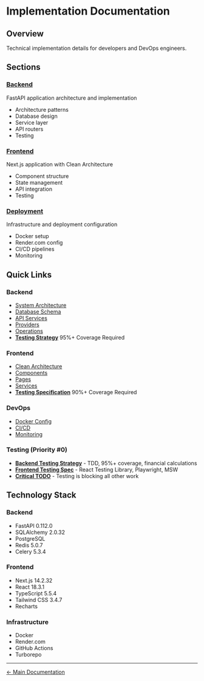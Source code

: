 # Implementation Documentation

## Overview
Technical implementation details for developers and DevOps engineers.

## Sections

###  [Backend](backend/README.md)
FastAPI application architecture and implementation
- Architecture patterns
- Database design
- Service layer
- API routers
- Testing

###  [Frontend](frontend/README.md)
Next.js application with Clean Architecture
- Component structure
- State management
- API integration
- Testing

###  [Deployment](deployment/README.md)
Infrastructure and deployment configuration
- Docker setup
- Render.com config
- CI/CD pipelines
- Monitoring

## Quick Links

### Backend
- [System Architecture](backend/architecture/README.md)
- [Database Schema](backend/database/README.md)
- [API Services](backend/services/README.md)
- [Providers](backend/providers/README.md)
- [Operations](backend/operations/README.md)
- **[ Testing Strategy](backend/testing/TESTING_STRATEGY.md)**  95%+ Coverage Required

### Frontend
- [Clean Architecture](frontend/architecture/README.md)
- [Components](frontend/components/README.md)
- [Pages](frontend/pages/README.md)
- [Services](frontend/services/README.md)
- **[ Testing Specification](frontend/testing/FRONTEND_TESTING.md)**  90%+ Coverage Required

### DevOps
- [Docker Config](deployment/docker/README.md)
- [CI/CD](deployment/ci-cd/README.md)
- [Monitoring](deployment/monitoring/README.md)

###  Testing (Priority #0)
- **[Backend Testing Strategy](backend/testing/TESTING_STRATEGY.md)** - TDD, 95%+ coverage, financial calculations
- **[Frontend Testing Spec](frontend/testing/FRONTEND_TESTING.md)** - React Testing Library, Playwright, MSW
- **[Critical TODO](../05-roadmap/CRITICAL.md#0-urgent-comprehensive-testing-suite-implementation)** - Testing is blocking all other work

## Technology Stack

### Backend
- FastAPI 0.112.0
- SQLAlchemy 2.0.32
- PostgreSQL
- Redis 5.0.7
- Celery 5.3.4

### Frontend
- Next.js 14.2.32
- React 18.3.1
- TypeScript 5.5.4
- Tailwind CSS 3.4.7
- Recharts

### Infrastructure
- Docker
- Render.com
- GitHub Actions
- Turborepo

---
[← Main Documentation](../README.md)